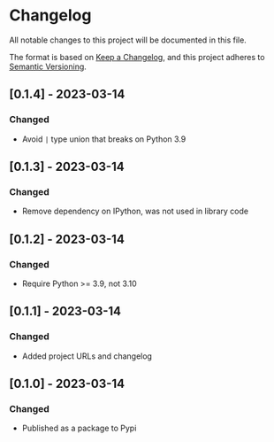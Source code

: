 # Changelog

All notable changes to this project will be documented in this file.

The format is based on [Keep a Changelog](https://keepachangelog.com/en/1.0.0/),
and this project adheres to [Semantic Versioning](https://semver.org/spec/v2.0.0.html).

## [0.1.4] - 2023-03-14

### Changed

- Avoid `|` type union that breaks on Python 3.9

## [0.1.3] - 2023-03-14

### Changed

- Remove dependency on IPython, was not used in library code

## [0.1.2] - 2023-03-14

### Changed

- Require Python >= 3.9, not 3.10

## [0.1.1] - 2023-03-14

### Changed

- Added project URLs and changelog

## [0.1.0] - 2023-03-14

### Changed

- Published as a package to Pypi


